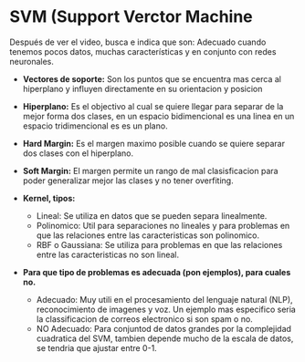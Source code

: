 # **SVM (Support Verctor Machine**

Después  de ver el video, busca e indica que son:
Adecuado cuando tenemos pocos datos, muchas características y en conjunto con redes neuronales.

- **Vectores de soporte:**
Son los puntos que se encuentra mas cerca al hiperplano y influyen directamente en su orientacion y posicion

- **Hiperplano:**
Es el objectivo al cual se quiere llegar para separar de la mejor forma dos clases, en un espacio bidimencional es una linea en un espacio tridimencional es es un plano.

- **Hard Margin:**
Es el margen maximo posible cuando se quiere separar dos clases con el hiperplano.
  
- **Soft Margin:**
El margen permite un rango de mal clasisficacion para poder generalizar mejor las clases y no tener overfiting.

- **Kernel, tipos:**
  - Lineal: Se utiliza en datos que se pueden separa linealmente.
  - Polinomico: Util para separaciones no lineales y para problemas en que las relaciones entre las caracteristicas son polinomico.
  - RBF o Gaussiana: Se utiliza para problemas en que las relaciones entre las caracteristicas no son lineal.

- **Para que tipo de problemas es adecuada (pon ejemplos), para cuales no.**
  - Adecuado: Muy utili en el procesamiento del lenguaje natural (NLP), reconocimiento de imagenes y voz. Un ejemplo mas especifico seria la classificacion de correos electronico si son spam o no.
  - NO Adecuado: Para conjuntod de datos grandes por la complejidad cuadratica del SVM, tambien depende mucho de la escala de datos, se tendria que ajustar entre 0-1.
